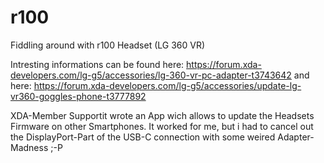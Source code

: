 # r100
Fiddling around with r100 Headset (LG 360 VR)

Intresting informations can be found here: https://forum.xda-developers.com/lg-g5/accessories/lg-360-vr-pc-adapter-t3743642
and here: https://forum.xda-developers.com/lg-g5/accessories/update-lg-vr360-goggles-phone-t3777892

XDA-Member Supportit wrote an App wich allows to update the Headsets Firmware on other Smartphones.
It worked for me, but i had to cancel out the DisplayPort-Part of the USB-C connection with some weired Adapter-Madness ;-P
